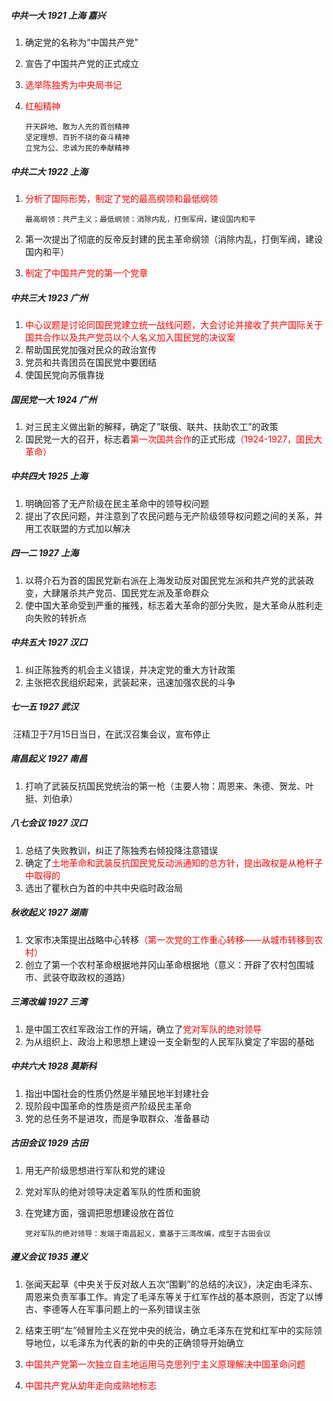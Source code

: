 ##### 中共一大	1921	上海  嘉兴

1. 确定党的名称为“中国共产党”

2. 宣告了中国共产党的正式成立

3. <font color="red">选举陈独秀为中央局书记</font>

4. <font color="red">红船精神</font>

   ```
   开天辟地、敢为人先的首创精神
   坚定理想、百折不挠的奋斗精神
   立党为公、忠诚为民的奉献精神
   ```

##### 中共二大    1922    上海

1. <font color="red">分析了国际形势，制定了党的最高纲领和最低纲领</font>

   ```
   最高纲领：共产主义；最低纲领：消除内乱，打倒军阀，建设国内和平
   ```

2. 第一次提出了彻底的反帝反封建的民主革命纲领（消除内乱，打倒军阀，建设国内和平）

3. <font color="red">制定了中国共产党的第一个党章</font>

##### 中共三大    1923    广州

1. <font color="red">中心议题是讨论同国民党建立统一战线问题，大会讨论并接收了共产国际关于国共合作以及共产党员以个人名义加入国民党的决议案</font>
2. 帮助国民党加强对民众的政治宣传
3. 党员和共青团员在国民党中要团结
4. 使国民党向苏俄靠拢

##### 国民党一大    1924    广州

1. 对三民主义做出新的解释，确定了”联俄、联共、扶助农工”的政策
2. 国民党一大的召开，标志着<font color="red">第一次国共合作</font>的正式形成<font color="red">（1924-1927，国民大革命）</font>

##### 中共四大    1925    上海

1. 明确回答了无产阶级在民主革命中的领导权问题
2. 提出了农民问题，并注意到了农民问题与无产阶级领导权问题之间的关系，并用工农联盟的方式加以解决

##### 四一二    1927    上海

1. 以蒋介石为首的国民党新右派在上海发动反对国民党左派和共产党的武装政变，大肆屠杀共产党员、国民党左派及革命群众
2. 使中国大革命受到严重的摧残，标志着大革命的部分失败，是大革命从胜利走向失败的转折点

##### 中共五大    1927    汉口

1. 纠正陈独秀的机会主义错误，并决定党的重大方针政策
2. 主张把农民组织起来，武装起来，迅速加强农民的斗争

##### 七一五    1927    武汉

​	汪精卫于7月15日当日，在武汉召集会议，宣布停止

##### 南昌起义    1927    南昌

1. 打响了武装反抗国民党统治的第一枪（主要人物：周恩来、朱德、贺龙、叶挺、刘伯承）

##### 八七会议    1927    汉口

1. 总结了失败教训，纠正了陈独秀右倾投降注意错误
2. 确定了<font color="red">土地革命和武装反抗国民党反动派通知的总方针，提出政权是从枪杆子中取得的</font>
3. 选出了瞿秋白为首的中共中央临时政治局

##### 秋收起义    1927    湖南

1. 文家市决策提出战略中心转移<font color="red">（第一次党的工作重心转移——从城市转移到农村）</font>
2. 创立了第一个农村革命根据地井冈山革命根据地（意义：开辟了农村包围城市、武装夺取政权的道路）

##### 三湾改编    1927    三湾

1. 是中国工农红军政治工作的开端，确立了<font color="red">党对军队的绝对领导</font>
2. 为从组织上、政治上和思想上建设一支全新型的人民军队奠定了牢固的基础

##### 中共六大    1928    莫斯科

1. 指出中国社会的性质仍然是半殖民地半封建社会
2. 现阶段中国革命的性质是资产阶级民主革命
3. 党的总任务不是进攻，而是争取群众、准备暴动

##### 古田会议    1929    古田

1. 用无产阶级思想进行军队和党的建设

2. 党对军队的绝对领导决定着军队的性质和面貌

3. 在党建方面，强调把思想建设放在首位

   ```
   党对军队的绝对领导：发端于南昌起义，奠基于三湾改编，成型于古田会议
   ```

##### 遵义会议    1935    遵义

1. 张闻天起草《中央关于反对敌人五次“围剿”的总结的决议》，决定由毛泽东、周恩来负责军事工作。肯定了毛泽东等关于红军作战的基本原则，否定了以博古、李德等人在军事问题上的一系列错误主张

2. 结束王明“左”倾冒险主义在党中央的统治，确立毛泽东在党和红军中的实际领导地位，以毛泽东为代表的新的中央的正确领导开始确立

3. <font color="red">中国共产党第一次独立自主地运用马克思列宁主义原理解决中国革命问题</font>

4. <font color="red">中国共产党从幼年走向成熟地标志</font>
